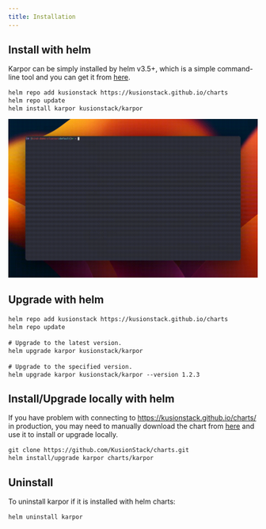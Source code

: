 ```yaml
---
title: Installation
---
```


## Install with helm

Karpor can be simply installed by helm v3.5+, which is a simple command-line tool and you can get it from [here](https://helm.sh/docs/intro/install/).

```shell
helm repo add kusionstack https://kusionstack.github.io/charts
helm repo update
helm install karpor kusionstack/karpor
```

![Install](./assets/2-installation/install.gif)

## Upgrade with helm

```shell
helm repo add kusionstack https://kusionstack.github.io/charts
helm repo update

# Upgrade to the latest version.
helm upgrade karpor kusionstack/karpor

# Upgrade to the specified version.
helm upgrade karpor kusionstack/karpor --version 1.2.3
```

## Install/Upgrade locally with helm

If you have problem with connecting to https://kusionstack.github.io/charts/ in production, you may need to manually download the chart from [here](https://github.com/KusionStack/charts) and use it to install or upgrade locally.

```shell
git clone https://github.com/KusionStack/charts.git
helm install/upgrade karpor charts/karpor
```

## Uninstall

To uninstall karpor if it is installed with helm charts:

```shell
helm uninstall karpor
```
